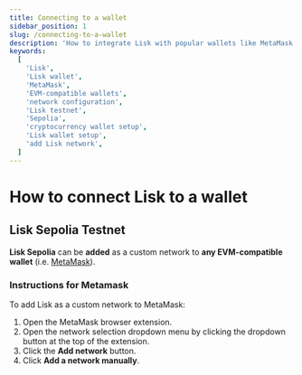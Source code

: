 ```yaml
---
title: Connecting to a wallet
sidebar_position: 1
slug: /connecting-to-a-wallet
description: 'How to integrate Lisk with popular wallets like MetaMask.'
keywords:
  [
    'Lisk',
    'Lisk wallet',
    'MetaMask',
    'EVM-compatible wallets',
    'network configuration',
    'Lisk testnet',
    'Sepolia',
    'cryptocurrency wallet setup',
    'Lisk wallet setup',
    'add Lisk network',
  ]
---
```


# How to connect Lisk to a wallet

## Lisk Sepolia Testnet

**Lisk Sepolia** can be **added** as a custom network to **any EVM-compatible wallet** (i.e. [MetaMask](https://metamask.io/)).

### Instructions for Metamask

To add Lisk as a custom network to MetaMask:

1. Open the MetaMask browser extension.
2. Open the network selection dropdown menu by clicking the dropdown button at the top of the extension.
3. Click the **Add network** button.
4. Click **Add a network manually**.






